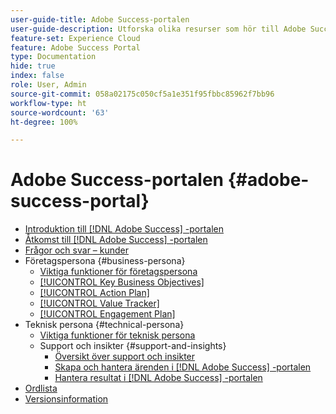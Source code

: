 ```yaml
---
user-guide-title: Adobe Success-portalen
user-guide-description: Utforska olika resurser som hör till Adobe Success-portalen för mer information.
feature-set: Experience Cloud
feature: Adobe Success Portal
type: Documentation
hide: true
index: false
role: User, Admin
source-git-commit: 058a02175c050cf5a1e351f95fbbc85962f7bb96
workflow-type: ht
source-wordcount: '63'
ht-degree: 100%

---
```



# Adobe Success-portalen {#adobe-success-portal}

- [Introduktion till  [!DNL Adobe Success] -portalen](/help/adobe-success-portal/adobe-success-portal-introduction.md)
- [Åtkomst till  [!DNL Adobe Success] -portalen](/help/adobe-success-portal/access-to-the-adobe-success-portal.md)
- [Frågor och svar – kunder](/help/adobe-success-portal/adobe-success-portal-customer-faq.md)
- Företagspersona {#business-persona}
   - [Viktiga funktioner för företagspersona](/help/adobe-success-portal/business-persona/key-functionalities-for-business-persona.md)
   - [[!UICONTROL Key Business Objectives]](/help/adobe-success-portal/business-persona/key-business-objectives.md)
   - [[!UICONTROL Action Plan]](/help/adobe-success-portal/business-persona/action-plan.md)
   - [[!UICONTROL Value Tracker]](/help/adobe-success-portal/business-persona/value-tracker.md)
   - [[!UICONTROL Engagement Plan]](/help/adobe-success-portal/business-persona/engagement-plan.md)
- Teknisk persona {#technical-persona}
   - [Viktiga funktioner för teknisk persona](/help/adobe-success-portal/technical-persona/key-functionalities-for-technical-persona.md)
   - Support och insikter {#support-and-insights}
      - [Översikt över support och insikter](/help/adobe-success-portal/technical-persona/support-and-insights/support-and-insights-overview.md)
      - [Skapa och hantera ärenden i  [!DNL Adobe Success] -portalen](/help/adobe-success-portal/technical-persona/support-and-insights/create-and-manage-cases-in-the-adobe-success-portal.md)
      - [Hantera resultat i  [!DNL Adobe Success] -portalen](/help/adobe-success-portal/technical-persona/support-and-insights/manage-findings-adobe-success-portal.md)
- [Ordlista](/help/adobe-success-portal/glossary.md)
- [Versionsinformation](/help/adobe-success-portal/release-notes.md)


